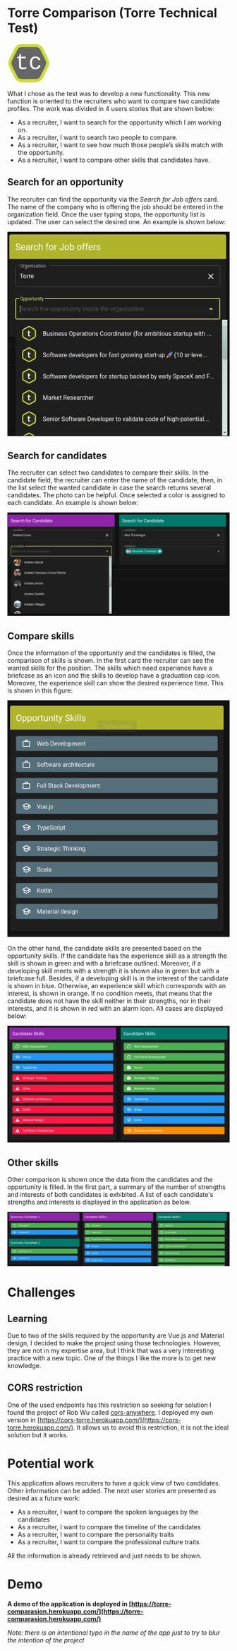 # Torre Comparison (Torre Technical Test)
![Logo](images/icon.png)

What I chose as the test was to develop a new functionality. This new function is oriented to the recruiters who want to compare two candidate profiles. The work was divided in 4 users stories that are shown below:

- As a recruiter, I want to search for the opportunity which I am working on.
- As a recruiter, I want to search two people to compare.
- As a recruiter, I want to see how much those people’s skills match with the opportunity.
- As a recruiter, I want to compare other skills that candidates have.

## Search for an opportunity
The recruiter can find the opportunity via the *Search for Job offers* card. The name of the company who is offering the job should be entered in the organization field. Once the user typing stops, the opportunity list is updated. The user can select the desired one. An example is shown below:

![SearchOpportunity](images/searchOpportunity.png)

## Search for candidates
The recruiter can select two candidates to compare their skills. In the candidate field, the recruiter can enter the name of the candidate, then, in the list select the wanted candidate in case the search returns several candidates. The photo can be helpful. Once selected a color is assigned to each candidate. An example is shown below:

![SearchCandidates](images/searchCandidates.png)

## Compare skills
Once the information of the opportunity and the candidates is filled, the comparison of skills is shown. In the first card the recruiter can see the wanted skills for the position. The skills which need experience have a briefcase as an icon and the skills to develop have a graduation cap icon. Moreover, the experience skill can show the desired experience time. This is shown in this figure: 

![SearchCandidates](images/OpportunitySkills.png)

On the other hand, the candidate skills are presented based on the opportunity skills. If the candidate has the experience skill as a strength the skill is shown in green and with a briefcase outlined. Moreover, if a developing skill meets with a strength it is shown also in green but with a briefcase full. Besides, if a developing skill is in the interest of the candidate is shown in blue. Otherwise, an experience skill which corresponds with an interest,  is shown in orange. If no condition meets, that means that the candidate does not have the skill neither in their strengths, nor in their interests, and it is shown in red with an alarm icon. All cases are displayed below:

![CandidatesSkills](images/CandidateSkills.png)

## Other skills
Other comparison is shown once the data from the candidates and the opportunity is filled. In the first part, a summary of the number of strengths and interests of both candidates is exhibited. A list of each candidate's strengths and interests is displayed in the application as below. 

![OtherSkills](images/OtherSkills.png)

# Challenges
## Learning
Due to two of the skills required by the opportunity are Vue.js and Material design, I decided to make the project using those technologies. However, they are not in my expertise area, but I think that was a very interesting practice with a new topic. One of the things I like the more is to get new knowledge. 

## CORS restriction
One of the used endpoints has this restriction so seeking for solution I found the project of Rob Wu called [cors-anywhere](https://github.com/Rob--W/cors-anywhere). I deployed my own version in [https://cors-torre.herokuapp.com/](https://cors-torre.herokuapp.com/). It allows us to avoid this restriction, it is not the ideal solution but it works. 

# Potential work
This application allows recruiters to have a quick view of two candidates. Other information can be added. The next user stories are presented as desired as a future work: 
- As a recruiter, I want to compare the spoken languages by the candidates
- As a recruiter, I want to compare the timeline of the candidates
- As a recruiter, I want to compare the personality traits
- As a recruiter, I want to compare the professional culture traits

All the information is already retrieved and just needs to be shown. 

# Demo
**A demo of the application is deployed in [https://torre-comparasion.herokuapp.com/](https://torre-comparasion.herokuapp.com/)**

*Note: there is an intentional typo in the name of the app just to try to blur the intention of the project*
